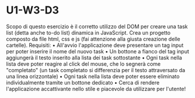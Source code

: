 # U1-W3-D3
Scopo di questo esercizio è il corretto utilizzo del DOM per creare una task list (detta anche to-do list) dinamica in
JavaScript.
Crea un progetto composto da file html, css e js (fai attenzione alla giusta creazione delle cartelle).
Requisiti:
• All'avvio l'applicazione deve presentare un tag input per poter inserire il nome del nuovo task
• Un bottone a fianco del tag input aggiungerà il testo inserito alla lista dei task sottostante
• Ogni task nella lista deve poter reagire al click del mouse, che lo segnerà come "completato" (un task
completato si differenzia per il testo attraversato da una linea orizzontale)
• Ogni task nella lista deve poter essere eliminato individualmente tramite un bottone dedicato
• Cerca di rendere l'applicazione accattivante nello stile e piacevole da utilizzare per l'utente!
